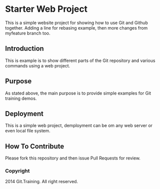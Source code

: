 # Starter Web Project

This is a simple website project for
showing how to use Git and Github together. Adding a line for rebasing example,
then more changes from myfeature branch too. 

## Introduction

This is example is to show different parts
of the Git repository and various commands
using a web project.

## Purpose

As stated above, the main purpose is to
provide simple examples for Git training 
demos.

## Deployment

This is a simple web project, demployment
can be om any web server or even local
file system.

## How To Contribute

Please fork this repository and then issue Pull Requests for
review.

### Copyright

2014 Git.Training. All right reserved.